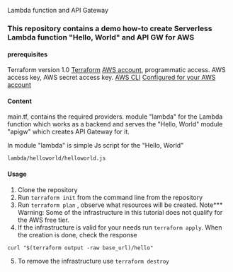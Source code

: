 Lambda function and API Gateway

### This repository contains a demo how-to create Serverless Lambda function "Hello, World" and API GW for AWS

#### prerequisites
Terraform version 1.0
[Terraform](https://learn.hashicorp.com/tutorials/terraform/install-cli?in=terraform/aws-get-started)
[AWS account](https://aws.amazon.com/free/), programmatic access. AWS access key, AWS secret access key.
[AWS CLI](https://docs.aws.amazon.com/cli/latest/userguide/install-cliv2.html)
[Configured for your AWS account](https://docs.aws.amazon.com/cli/latest/userguide/cli-configure-quickstart.html#cli-configure-quickstart-config)

#### Content
main.tf, contains the required providers.
module "lambda" for the Lambda function which works as a backend and serves the "Hello, World"
module "apigw" which creates API Gateway for it.

In module "lambda" is simple Js script for the "Hello, World"
```
lambda/helloworld/helloworld.js
```

#### Usage
1. Clone the repository
2. Run ``` terraform init ``` from the command line from the repository
3. Run ``` terraform plan ``` , observe what resources will be created.
Note*** Warning: Some of the infrastructure in this tutorial does not qualify for the AWS free tier.
4. If the infrastructure is valid for your needs run ``` terraform apply ```. When the creation is done, check the response
```
curl "$(terraform output -raw base_url)/hello"
``` 
5. To remove the infrastructure use ``` terraform destroy ```
